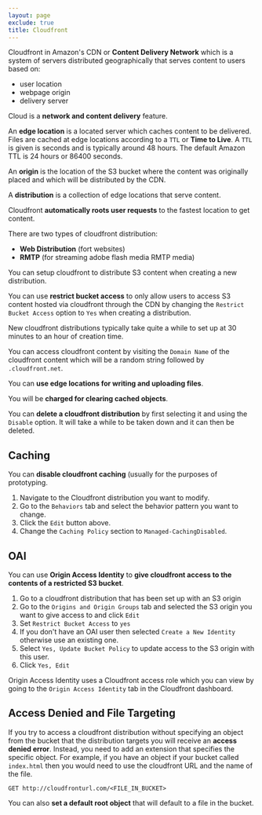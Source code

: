 ```yaml
---
layout: page
exclude: true
title: Cloudfront
---
```


Cloudfront in Amazon's CDN or **Content Delivery Network** which is a system of servers distributed geographically that serves content to users based on:

- user location
- webpage origin
- delivery server

Cloud is a **network and content delivery** feature.

An **edge location** is a located server which caches content to be delivered. Files are cached at edge locations according to a `TTL` or **Time to Live**. A `TTL` is given is seconds and is typically around 48 hours. The default Amazon TTL is 24 hours or 86400 seconds.

An **origin** is the location of the S3 bucket where the content was originally placed and which will be distributed by the CDN.

A **distribution** is a collection of edge locations that serve content.

Cloudfront **automatically roots user requests** to the fastest location to get content.

There are two types of cloudfront distribution:

- **Web Distribution** (fort websites)
- **RMTP** (for streaming adobe flash media RMTP media)

You can setup cloudfront to distribute S3 content when creating a new distribution.

You can use **restrict bucket access** to only allow users to access S3 content hosted via cloudfront through the CDN by changing the `Restrict Bucket Access` option to `Yes` when creating a distribution.

New cloudfront distributions typically take quite a while to set up at 30 minutes to an hour of creation time.

You can access cloudfront content by visiting the `Domain Name` of the cloudfront content which will be a random string followed by `.cloudfront.net`.

You can **use edge locations for writing and uploading files**.

You will be **charged for clearing cached objects**.

You can **delete a cloudfront distribution** by first selecting it and using the `Disable` option. It will take a while to be taken down and it can then be deleted.

## Caching

You can **disable cloudfront caching** (usually for the purposes of prototyping.

1. Navigate to the Cloudfront distribution you want to modify.
2. Go to the `Behaviors` tab and select the behavior pattern you want to change.
3. Click the `Edit` button above.
4. Change the `Caching Policy` section to `Managed-CachingDisabled`.

## OAI

You can use **Origin Access Identity** to **give cloudfront access to the contents of a restricted S3 bucket**. 

1. Go to a cloudfront distribution that has been set up with an S3 origin
2. Go to the `Origins and Origin Groups` tab and selected the S3 origin you want to give access to and click `Edit`
3. Set `Restrict Bucket Access` to `yes`
4. If you don't have an OAI user then selected `Create a New Identity` otherwise use an existing one.
5. Select `Yes, Update Bucket Policy` to update access to the S3 origin with this user.
6. Click `Yes, Edit`

Origin Access Identity uses a Cloudfront access role which you can view by going to the `Origin Access Identity` tab in the Cloudfront dashboard.

## Access Denied and File Targeting

If you try to access a cloudfront distribution without specifying an object from the bucket that the distribution targets you will receive an **access denied error**. Instead, you need to add an extension that specifies the specific object. For example, if you have an object if your bucket called `index.html` then you would need to use the cloudfront URL and the name of the file.
```
GET http://cloudfronturl.com/<FILE_IN_BUCKET>
```

You can also **set a default root object** that will default to a file in the bucket.